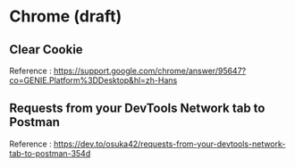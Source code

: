 # Chrome (draft)

## Clear Cookie

Reference : https://support.google.com/chrome/answer/95647?co=GENIE.Platform%3DDesktop&hl=zh-Hans

## Requests from your DevTools Network tab to Postman

Reference : https://dev.to/osuka42/requests-from-your-devtools-network-tab-to-postman-354d
